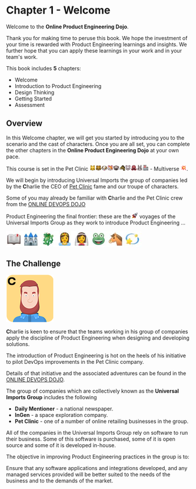 # Chapter 1 - Welcome

Welcome to the **Online Product Engineering Dojo**.

Thank you for making time to peruse this book. We hope the investment of your time is rewarded with Product Engineering learnings and insights. We further hope that you can apply these learnings in your work and in your team's work.

This book includes **5** chapters:

* Welcome
* Introduction to Product Engineering
* Design Thinking
* Getting Started
* Assessment

## Overview

In this Welcome chapter, we will get you started by introducing you to the scenario and the cast of characters. Once you are all set, you can complete the other chapters in the  **Online Product Engineering Dojo** at your own pace.

This course is set in the Pet Clinic ![](assets/cat.png)![](assets/bear.png)![](assets/dog.png)![](assets/hamster.png)![](assets/koala.png)![](assets/horse.png)![](assets/mouse.png)![](assets/octopus.png)![](assets/rabbit.png)![](assets/hospital.png) - Multiverse ![](assets/boom.png).

We will begin by introducing Universal Imports the group of companies led by the **C**harlie the CEO of [Pet Clinic](https://dxc-technology.github.io/about-devops-dojo/modules/) fame and our troupe of characters.

Some of you may already be familiar with **C**harlie and the Pet Clinic crew from the [ONLINE DEVOPS DOJO](https://dxc-technology.github.io/about-devops-dojo/modules/)

Product Engineering the final frontier: these are the ![](assets/rocket.png) voyages of the Universal Imports Group as they work to introduce Product Engineering ...

![](assets/onceuponatime.jpg)

## The Challenge

![](assets/charlie.png)

**C**harlie is keen to ensure that the teams working in his group of companies apply the discipline of Product Engineering when designing and developing solutions.

The introduction of Product Engineering is hot on the heels of his initiative to pilot DevOps improvements in the Pet Clinic company.

Details of that initiative and the associated adventures can be found in the [ONLINE DEVOPS DOJO](https://dxc-technology.github.io/about-devops-dojo/modules/).

The group of companies which are collectively known as the **Universal Imports Group** includes the following

- **Daily Mentioner** - a national newspaper.
- **InGen** - a space exploration company.
- **Pet Clinic** - one of a number of online retailing businesses in the group.

All of the companies in the Universal Imports Group rely on software to run their business. Some of this software is purchased, some of it is open source and some of it is developed in-house.

The objective in improving Product Engineering practices in the group is to:

Ensure that any software applications and integrations developed, and any managed services provided will be better suited to the needs of the business and to the demands of the market.
